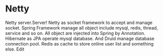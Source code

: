 # Netty
Netty server.Server!
Netty as socket framework to accept and manage socket. 
Spring Framework manage all object include mysql, redis, thread, service and so on. All object are injected into Spring by Annotation.
Hibernate as JPA operate mysql database. And Druid manage database connection pool.
Redis as cache to store online user list and something else.
Edit
